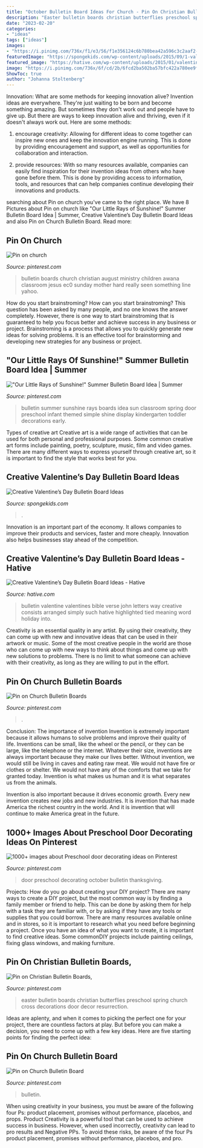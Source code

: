 ```yaml
---
title: "October Bulletin Board Ideas For Church - Pin On Christian Bulletin Boards,"
description: "Easter bulletin boards christian butterflies preschool spring church cross decorations door decor resurrection"
date: "2023-02-20"
categories:
- "ideas"
tags: ["ideas"]
images:
- "https://i.pinimg.com/736x/f1/e3/56/f1e356124c6b780bea42a596c3c2aaf2--bulletin-board-church.jpg"
featuredImage: "https://spongekids.com/wp-content/uploads/2015/09/1-valentines-day-bulletin-board.jpg"
featured_image: "https://hative.com/wp-content/uploads/2015/01/valentines-day-bulletin-board/2-valentines-day-bulletin-board.jpg"
image: "https://i.pinimg.com/736x/6f/cd/2b/6fcd2ba502ba57bfc422a780ee9f3b97.jpg"
ShowToc: true
author: "Johanna Stoltenberg"
---
```



Innovation: What are some methods for keeping innovation alive?
Invention ideas are everywhere. They're just waiting to be born and become something amazing. But sometimes they don't work out and people have to give up. But there are ways to keep innovation alive and thriving, even if it doesn't always work out. Here are some methods:
1. encourage creativity: Allowing for different ideas to come together can inspire new ones and keep the innovation engine running. This is done by providing encouragement and support, as well as opportunities for collaboration and interaction.

2. provide resources: With so many resources available, companies can easily find inspiration for their invention ideas from others who have gone before them. This is done by providing access to information, tools, and resources that can help companies continue developing their innovations and products.


	

		
searching about Pin on church you've came to the right place. We have 8 Pictures about Pin on church like &quot;Our Little Rays of Sunshine!&quot; Summer Bulletin Board Idea | Summer, Creative Valentine’s Day Bulletin Board Ideas and also Pin on Church Bulletin Board. Read more:
		
    
## Pin On Church

<img loading=lazy src="https://i.pinimg.com/736x/b2/2f/05/b22f051c2070df0abd586f6206055f3e.jpg" onerror="this.onerror=null;this.src='https://tse3.mm.bing.net/th?id=OIP.NTQO7vdSuRvPOaIJE1_fOAHaFi&amp;pid=15.1';" alt="Pin on church">

_Source: pinterest.com_

>bulletin boards church christian august ministry children awana classroom jesus ec0 sunday mother hard really seen something line yahoo. 

	

How do you start brainstroming?
How can you start brainstroming? This question has been asked by many people, and no one knows the answer completely. However, there is one way to start brainstroming that is guaranteed to help you focus better and achieve success in any business or project. Brainstroming is a process that allows you to quickly generate new ideas for solving problems. It is an effective tool for brainstorming and developing new strategies for any business or project.

    
## &quot;Our Little Rays Of Sunshine!&quot; Summer Bulletin Board Idea | Summer

<img loading=lazy src="https://i.pinimg.com/736x/08/e9/f6/08e9f6fca1399323ba2f86eb7c0a8258.jpg" onerror="this.onerror=null;this.src='https://tse1.mm.bing.net/th?id=OIP.GisgYzaH986oYx25sK9CpAHaFj&amp;pid=15.1';" alt="&quot;Our Little Rays of Sunshine!&quot; Summer Bulletin Board Idea | Summer">

_Source: pinterest.com_

>bulletin summer sunshine rays boards idea sun classroom spring door preschool infant themed simple shine display kindergarten toddler decorations early. 

	

Types of creative art
Creative art is a wide range of activities that can be used for both personal and professional purposes. Some common creative art forms include painting, poetry, sculpture, music, film and video games. There are many different ways to express yourself through creative art, so it is important to find the style that works best for you.

    
## Creative Valentine’s Day Bulletin Board Ideas

<img loading=lazy src="https://spongekids.com/wp-content/uploads/2015/09/1-valentines-day-bulletin-board.jpg" onerror="this.onerror=null;this.src='https://tse4.mm.bing.net/th?id=OIP.U8XCx14UHyA1xnjhkQGPMgHaOR&amp;pid=15.1';" alt="Creative Valentine’s Day Bulletin Board Ideas">

_Source: spongekids.com_

>. 

	

Innovation is an important part of the economy. It allows companies to improve their products and services, faster and more cheaply. Innovation also helps businesses stay ahead of the competition. 

    
## Creative Valentine’s Day Bulletin Board Ideas - Hative

<img loading=lazy src="https://hative.com/wp-content/uploads/2015/01/valentines-day-bulletin-board/2-valentines-day-bulletin-board.jpg" onerror="this.onerror=null;this.src='https://tse2.mm.bing.net/th?id=OIP.nUklRMJ71xTqtaLBBt2DhAHaJ4&amp;pid=15.1';" alt="Creative Valentine’s Day Bulletin Board Ideas - Hative">

_Source: hative.com_

>bulletin valentine valentines bible verse john letters way creative consists arranged simply such hative highlighted tied meaning word holiday into. 

	

Creativity is an essential quality in any artist. By using their creativity, they can come up with new and innovative ideas that can be used in their artwork or music. Some of the most creative people in the world are those who can come up with new ways to think about things and come up with new solutions to problems. There is no limit to what someone can achieve with their creativity, as long as they are willing to put in the effort.

    
## Pin On Church Bulletin Boards

<img loading=lazy src="https://i.pinimg.com/736x/6f/cd/2b/6fcd2ba502ba57bfc422a780ee9f3b97.jpg" onerror="this.onerror=null;this.src='https://tse1.mm.bing.net/th?id=OIP.Ha0f7P1nHke65NwkSBR7dAHaFj&amp;pid=15.1';" alt="Pin on Church Bulletin Boards">

_Source: pinterest.com_

>. 

	

Conclusion: The importance of invention
Invention is extremely important because it allows humans to solve problems and improve their quality of life. Inventions can be small, like the wheel or the pencil, or they can be large, like the telephone or the internet. Whatever their size, inventions are always important because they make our lives better.
Without invention, we would still be living in caves and eating raw meat. We would not have fire or clothes or shelter. We would not have any of the comforts that we take for granted today. Invention is what makes us human and it is what separates us from the animals.

Invention is also important because it drives economic growth. Every new invention creates new jobs and new industries. It is invention that has made America the richest country in the world. And it is invention that will continue to make America great in the future.

    
## 1000+ Images About Preschool Door Decorating Ideas On Pinterest

<img loading=lazy src="https://s-media-cache-ak0.pinimg.com/736x/38/f2/83/38f283b0cc4dd6bff2d339fdcdc8f78c.jpg" onerror="this.onerror=null;this.src='https://tse3.mm.bing.net/th?id=OIP.6Fzac-xMXBY3I-g4r51s5AHaJ3&amp;pid=15.1';" alt="1000+ images about Preschool door decorating ideas on Pinterest">

_Source: pinterest.com_

>door preschool decorating october bulletin thanksgiving. 

	

Projects: How do you go about creating your DIY project?
There are many ways to create a DIY project, but the most common way is by finding a family member or friend to help. This can be done by asking them for help with a task they are familiar with, or by asking if they have any tools or supplies that you could borrow. There are many resources available online and in stores, so it is important to research what you need before beginning a project. Once you have an idea of what you want to create, it is important to find creative ideas. Some commonDIY projects include painting ceilings, fixing glass windows, and making furniture.

    
## Pin On Christian Bulletin Boards,

<img loading=lazy src="https://i.pinimg.com/736x/80/36/1b/80361b7b2915b2879d510e75550bf932--preschool-bulletin-boards-christian-easter.jpg" onerror="this.onerror=null;this.src='https://tse3.mm.bing.net/th?id=OIP.lmh2poBOPvljCWWELDFGRwHaJ3&amp;pid=15.1';" alt="Pin on Christian Bulletin Boards,">

_Source: pinterest.com_

>easter bulletin boards christian butterflies preschool spring church cross decorations door decor resurrection. 

	

Ideas are aplenty, and when it comes to picking the perfect one for your project, there are countless factors at play. But before you can make a decision, you need to come up with a few key ideas. Here are five starting points for finding the perfect idea:

    
## Pin On Church Bulletin Board

<img loading=lazy src="https://i.pinimg.com/736x/f1/e3/56/f1e356124c6b780bea42a596c3c2aaf2--bulletin-board-church.jpg" onerror="this.onerror=null;this.src='https://tse4.mm.bing.net/th?id=OIP.RPibqX8Qn7DO-PCDTG0I3QHaFj&amp;pid=15.1';" alt="Pin on Church Bulletin Board">

_Source: pinterest.com_

>bulletin. 

	

When using creativity in your business, you must be aware of the following four Ps: product placement, promises without performance, placebos, and props. Product
Creativity is a powerful tool that can be used to achieve success in business. However, when used incorrectly, creativity can lead to pro results and Negative PPs. To avoid these risks, be aware of the four Ps product placement, promises without performance, placebos, and pro.

